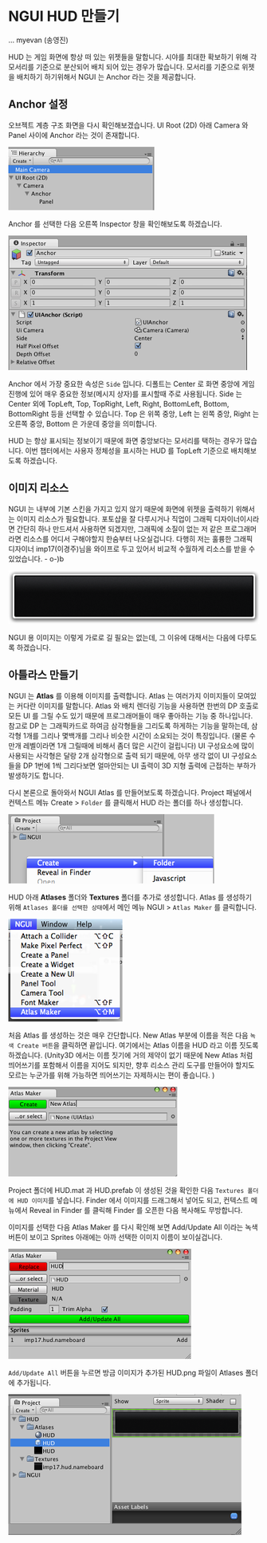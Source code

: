 # NGUI HUD 만들기
… myevan (송영진)

HUD 는 게임 화면에 항상 떠 있는 위젯들을 말합니다. 시야를 최대한 확보하기 위해 각 모서리를 기준으로 분산되어 배치 되어 있는 경우가 많습니다. 모서리를 기준으로 위젯을 배치하기 하기위해서 NGUI 는 Anchor 라는 것을 제공합니다.

## Anchor 설정

오브젝트 계층 구조 화면을 다시 확인해보겠습니다. UI Root (2D) 아래 Camera 와 Panel 사이에 Anchor 라는 것이 존재합니다. 

![custom_package](Images/editor.hierachy.ngui.png?raw=true)

Anchor 를 선택한 다음 오른쪽 Inspector 창을 확인해보도록 하겠습니다.

![custom_package](Images/editor.inspector.ngui.anchor.png?raw=true)

Anchor 에서 가장 중요한 속성은 `Side` 입니다. 디폴트는 Center 로 화면 중앙에 게임 진행에 있어 매우 중요한 정보(메시지 상자)를 표시할때 주로 사용됩니다. Side 는 Center 외에 TopLeft, Top, TopRight, Left, Right, BottomLeft, Bottom, BottomRight 등을 선택할 수 있습니다. Top 은 위쪽 중앙, Left 는 왼쪽 중앙, Right 는 오른쪽 중앙, Bottom 은 가운데 중앙을 의미합니다.

HUD 는 항상 표시되는 정보이기 때문에 화면 중앙보다는 모서리를 택하는 경우가 많습니다. 
이번 챕터에서는 사용자 정체성을 표시하는 HUD 를 TopLeft 기준으로 배치해보도록 하겠습니다.

## 이미지 리소스

NGUI 는 내부에 기본 스킨을 가지고 있지 않기 때문에 화면에 위젯을 출력하기 위해서는 이미지 리소스가 필요합니다. 포토샵을 잘 다루시거나 직업이 그래픽 디자이너이시라면 간단히 하나 만드셔서 사용하면 되겠지만, 그래픽에 소질이 없는 저 같은 프로그래머라면 리소스를 어디서 구해야할지 한숨부터 나오실겁니다. 다행히 저는 훌륭한 그래픽 디자이너 imp17(이경주)님을 와이프로 두고 있어서 비교적 수월하게 리소스를 받을 수 있었습니다. - o-)b 

![custom_package](Images/imp17.hud.nameboard.png?raw=true)

NGUI 용 이미지는 이렇게 가로로 길 필요는 없는데, 그 이유에 대해서는 다음에 다루도록 하겠습니다. 


## 아틀라스 만들기

NGUI 는 **Atlas** 를 이용해 이미지를 출력합니다. Atlas 는 여러가지 이미지들이 모여있는 커다란 이미지를 말합니다. Atlas 와 배치 렌더링 기능을 사용하면 한번의 DP 호출로 모든 UI 를 그릴 수도 있기 때문에 프로그래머들이 매우 좋아하는 기능 중 하나입니다. 참고로 DP 는 그래픽카드로 하여금 삼각형들을 그리도록 하게하는 기능을 말하는데, 삼각형 1개를 그리나 몇백개를 그리나 비슷한 시간이 소요되는 것이 특징입니다. (물론 수 만개 레벨이라면 1개 그릴때에 비해서 좀더 많은 시간이 걸립니다) UI 구성요소에 많이 사용되는 사각형은 달랑 2개 삼각형으로 출력 되기 때문에, 아무 생각 없이 UI 구성요소들을 DP 1번에 1씩 그리다보면 얼마안되는 UI 출력이 3D 지형 출력에 근접하는 부하가 발생하기도 합니다. 

다시 본론으로 돌아와서 NGUI Atlas 를 만들어보도록 하겠습니다. Project 패널에서 컨텍스트 메뉴 Create > `Folder` 를 클릭해서 HUD 라는 폴더를 하나 생성합니다.

![custom_package](Images/editor.project.ngui.hud.png?raw=true)

HUD 아래 **Atlases** 폴더와 **Textures** 폴더를 추가로 생성합니다. Atlas 를 생성하기 위해 `Atlases 폴더를 선택한 상태`에서 메인 메뉴 NGUI > `Atlas Maker` 를 클릭합니다. 

![custom_package](Images/editor.menu.ngui.atlas_maker.png?raw=true)

처음 Atlas 를 생성하는 것은 매우 간단합니다. New Atlas 부분에 이름을 적은 다음 `녹색 Create 버튼`을 클릭하면 끝입니다. 여기에서는 Atlas 이름을 HUD 라고 이름 짓도록 하겠습니다. (Unity3D 에서는 이름 짓기에 거의 제약이 없기 때문에 New Atlas 처럼 띄어쓰기를 포함해서 이름을 지어도 되지만, 향후 리소스 관리 도구를 만들어야 할지도 모르는 누군가를 위해 가능하면 띄어쓰기는 자제하시는 편이 좋습니다. )

![custom_package](Images/editor.ngui.atlas_maker.png?raw=true)

Project 폴더에 HUD.mat 과 HUD.prefab 이 생성된 것을 확인한 다음 `Textures 폴더에 HUD 이미지`를 넣습니다. Finder 에서 이미지를 드래그해서 넣어도 되고, 컨텍스트 메뉴에서 Reveal in Finder 를 클릭해 Finder 를 오픈한 다음 복사해도 무방합니다.

이미지를 선택한 다음 Atlas Maker 를 다시 확인해 보면 Add/Update All 이라는 녹색 버튼이 보이고 Sprites 아래에는 아까 선택한 이미지 이름이 보이실겁니다.

![custom_package](Images/editor.ngui.atlas_maker.add.png?raw=true)

`Add/Update All` 버튼을 누르면 방금 이미지가 추가된 HUD.png 파일이 Atlases 폴더에 추가됩니다.

![custom_package](Images/editor.project.hud.atlas.imp17.png?raw=true)

